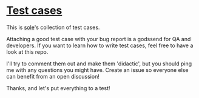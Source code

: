 # [Test cases](http://sole.github.io/test_cases/)

This is [sole](http://soledadpenades.com)'s collection of test cases.

Attaching a good test case with your bug report is a godssend for QA and developers. If you want to learn how to write test cases, feel free to have a look at this repo.

I'll try to comment them out and make them 'didactic', but you should ping me with any questions you might have. Create an issue so everyone else can benefit from an open discussion!

Thanks, and let's put everything to a test!

